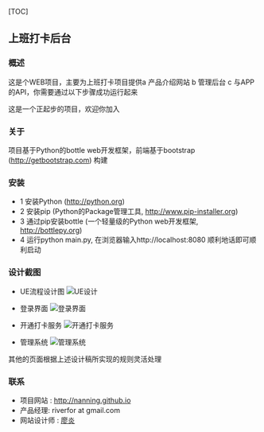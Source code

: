 [TOC]

## 上班打卡后台


### 概述

这是个WEB项目，主要为上班打卡项目提供a 产品介绍网站 b 管理后台 c 与APP的API，你需要通过以下步骤成功运行起来

这是一个正起步的项目，欢迎你加入

### 关于

项目基于Python的bottle web开发框架，前端基于bootstrap (http://getbootstrap.com) 构建

### 安装

* 1 安装Python (http://python.org)
* 2 安装pip (Python的Package管理工具, http://www.pip-installer.org)
* 3 通过pip安装bottle (一个轻量级的Python web开发框架, http://bottlepy.org)
* 4 运行python main.py, 在浏览器输入http://localhost:8080 顺利地话即可顺利启动


### 设计截图
- UE流程设计图
![UE设计](https://raw.githubusercontent.com/NANNING/shangbandaka-backend/master/design/us.png "UE设计")

- 登录界面
![登录界面](https://raw.githubusercontent.com/NANNING/Shangbandaka-backend/master/design/0-login.png "登录界面")
- 开通打卡服务
![开通打卡服务](https://raw.githubusercontent.com/NANNING/Shangbandaka-backend/master/design/1-register.png "开通打卡服务")
- 管理系统
![管理系统](https://raw.githubusercontent.com/NANNING/Shangbandaka-backend/master/assets/2-manager.png "管理系统")


其他的页面根据上述设计稿所实现的规则灵活处理

### 联系
- 项目网站 : http://nanning.github.io
- 产品经理: riverfor at gmail.com
- 网站设计师 : [廖炎](https://github.com/liaoyanly)
